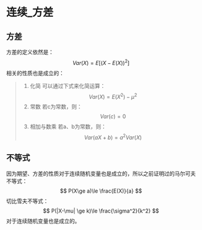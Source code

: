 # 连续_方差

## 方差
方差的定义依然是：
$$
Var(X)=E\left[\Big(X-E(X)\Big)^2\right]
$$
相关的性质也是成立的：

> 1. 化简
可以通过下式来化简运算：
$$
Var(X)=E\left(X^2\right)-\mu^2
$$
> 2. 常数
若c为常数，则：
$$
Var(c)=0
$$
> 3. 相加与数乘
若a、b为常数，则：
$$
Var(aX+b)=a^2Var(X)
$$

## 不等式
因为期望、方差的性质对于连续随机变量也是成立的，所以之前证明过的马尔可夫不等式：
$$
P(X\ge a)\le \frac{E(X)}{a}
$$
切比雪夫不等式：
$$
P(|X-\mu| \ge k)\le \frac{\sigma^2}{k^2}
$$
对于连续随机变量也是成立的。